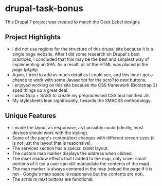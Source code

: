 # drupal-task-bonus

This Drupal 7 project was created to match the Geek Label designs



## Project Highlights
- I did not use regions for the structure of this drupal site because it is a single page website. After I did some research on Drupal's best practices, I concluded that this may be the best and simplest way of implementing an SPA. As a result, all of the HTML was placed in the *page.tpl.php*
- Again, I tried to add as much detail as I could see, and this time I got a chance to work with some Javascript for the *scroll to next* buttons.
- I enjoyed working on this site because the CSS framework (Bootstrap 3) sped things up a great deal.
- I used Gulp + SASS to create my preprocessed CSS and minified JS.
- My stylesheets lean significantly, towards the SMACSS methodology.


## Unique Features
- I made the layout as responsive, as I possibly could (ideally, most devices should work with the styling).
- Some of the page's content/text changes with different screen sizes (it is not just the layout that is responsive).
- The services section has a special tablet layout.
- The custom map marker displays the address when clicked.
- The inset shadow effects that I added to the map, only cover small portions of it (so a user can still manipulate the contents of the map).
- The map marker is always centered in the map (reload the page if it is not - Google's map space is responsive but the contents are not).
- The *scroll to next* buttons are functional.